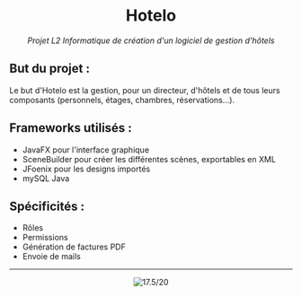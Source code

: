 <div align="center">
  <h1>Hotelo</h1>
  <em>Projet L2 Informatique de création d'un logiciel de gestion d'hôtels</em>
</div>

## But du projet :
Le but d'Hotelo est la gestion, pour un directeur, d'hôtels et de tous leurs composants (personnels, étages, chambres, réservations...).

## Frameworks utilisés :
- JavaFX pour l'interface graphique
- SceneBuilder pour créer les différentes scènes, exportables en XML
- JFoenix pour les designs importés
- mySQL Java

## Spécificités :
- Rôles
- Permissions
- Génération de factures PDF
- Envoie de mails

---

<div align="center">
  <img src="https://readme-typing-svg.herokuapp.com?font=Fira+Code&duration=4000&color=27F73D&center=true&multiline=true&lines=Note+finale+%3A;18%2F20" alt="17.5/20">
</div>
